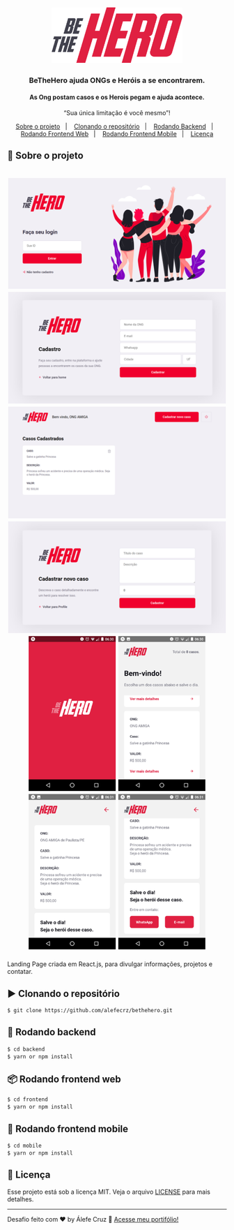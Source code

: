 <h1 align="center">
    <img alt="Port-logo" src="https://raw.githubusercontent.com/alefecruz/bethehero/f7d57dc2cda8661dc363e6d1f9c439ace14ed5de/assets/logo.svg" width="300px" />
</h1>
<div  align="center">
  <h3>
    BeTheHero ajuda ONGs e Heróis a se encontrarem. <br />
  </h3>
  <h4>As Ong postam casos e os Herois pegam e ajuda acontece.</h4>
</div>
<p align="center">“Sua única limitação é você mesmo”!</blockquote>

<p align="center">
</p>

<p align="center">
  <a href="#rocket-sobre-o-projeto">Sobre o projeto</a>&nbsp;&nbsp;&nbsp;|&nbsp;&nbsp;&nbsp;
  <a href="#arrow_forward-clonando-o-repositório">Clonando o repositório</a>&nbsp;&nbsp;&nbsp;|&nbsp;&nbsp;&nbsp;
  <a href="#wrench-rodando-backend">Rodando Backend</a>&nbsp;&nbsp;&nbsp;|&nbsp;&nbsp;&nbsp;
  <a href="#package-rodando-frontend-web">Rodando Frontend Web</a>&nbsp;&nbsp;&nbsp;|&nbsp;&nbsp;&nbsp;
  <a href="#iphone-rodando-frontend-mobile">Rodando Frontend Mobile</a>&nbsp;&nbsp;&nbsp;|&nbsp;&nbsp;&nbsp;
  <a href="#memo-licença">Licença</a>
</p>

## :rocket: Sobre o projeto

<h1 align="center">
    <img alt="Port-logo" src="https://raw.githubusercontent.com/alefecruz/bethehero/main/assets/web/1.png" width="500px" />
    <img alt="Port-logo" src="https://raw.githubusercontent.com/alefecruz/bethehero/main/assets/web/2.png" width="500px" />
    <img alt="Port-logo" src="https://raw.githubusercontent.com/alefecruz/bethehero/main/assets/web/3.png" width="500px" />
    <img alt="Port-logo" src="https://raw.githubusercontent.com/alefecruz/bethehero/main/assets/web/4.png" width="500px" />
    <img alt="Port-logo" src="https://raw.githubusercontent.com/alefecruz/bethehero/main/assets/mobile/1.png" width="200px" />
    <img alt="Port-logo" src="https://raw.githubusercontent.com/alefecruz/bethehero/main/assets/mobile/2.png" width="200px" />
    <img alt="Port-logo" src="https://raw.githubusercontent.com/alefecruz/bethehero/main/assets/mobile/3.png" width="200px" />
    <img alt="Port-logo" src="https://raw.githubusercontent.com/alefecruz/bethehero/main/assets/mobile/4.png" width="200px" />
    
</h1>

Landing Page criada em React.js, para divulgar informações, projetos e contatar. 


## :arrow_forward: Clonando o repositório

```sh
$ git clone https://github.com/alefecrz/bethehero.git
```

## :wrench: Rodando backend

```sh
$ cd backend
$ yarn or npm install
```

## :package: Rodando frontend web

```sh
$ cd frontend
$ yarn or npm install
```

## :iphone: Rodando frontend mobile

```sh
$ cd mobile
$ yarn or npm install
```

## :memo: Licença

Esse projeto está sob a licença MIT. Veja o arquivo [LICENSE](LICENSE.md) para mais detalhes.

---

Desafio feito com ♥ by Álefe Cruz :wave: [Acesse meu portifólio!](https://www.alefecruz.com/)


